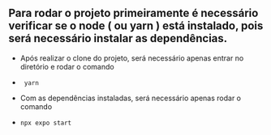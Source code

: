 ## Para rodar o projeto primeiramente é necessário verificar se o node ( ou yarn ) está instalado, pois será necessário instalar as dependências.

- Após realizar o clone do projeto, será necessário apenas entrar no diretório e rodar o comando
-      yarn

- Com as dependências instaladas, será necessário apenas rodar o comando
-     npx expo start




  
